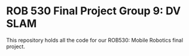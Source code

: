 # ROB 530 Final Project Group 9: DV SLAM

This repository holds all the code for our ROB530: Mobile Robotics final project.
